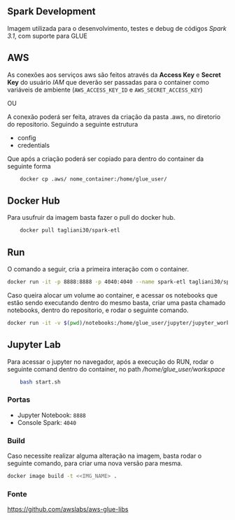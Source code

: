 ## Spark Development

Imagem utilizada para o desenvolvimento, testes e debug de códigos *Spark 3.1*, com suporte para GLUE

## AWS

As conexões aos serviços aws são feitos através da **Access Key** e **Secret Key** do usuário *IAM* que deverão ser passadas para o container como variáveis de ambiente (`AWS_ACCESS_KEY_ID` e `AWS_SECRET_ACCESS_KEY`)

OU

A conexão poderá ser feita, atraves da criação da pasta .aws, no diretorio do repositorio.
Seguindo a seguinte estrutura

 - config
 - credentials

Que após a criação poderá ser copiado para dentro do container da seguinte forma

```sh
    docker cp .aws/ nome_container:/home/glue_user/
```

## Docker Hub

Para usufruir da imagem basta fazer o pull do docker hub.

```sh
    docker pull tagliani30/spark-etl
```

## Run

O comando a seguir, cria a primeira interação com o container.

```sh
docker run -it -p 8888:8888 -p 4040:4040 --name spark-etl tagliani30/spark-etl:3.1.1
```

Caso queira alocar um volume ao container, e acessar os notebooks que estão sendo executando
dentro do mesmo basta, criar uma pasta chamado notebooks, dentro do repositorio, e rodar o seguinte comando.

```sh
docker run -it -v $(pwd)/notebooks:/home/glue_user/jupyter/jupyter_workspace -p 8888:8888 -p 4040:4040 --name spark-etl tagliani30/spark-etl:3.1.1
```

## Jupyter Lab

Para acessar o jupyter no navegador, após a execução do RUN, rodar o seguinte comand dentro do container, no path */home/glue_user/workspace*


```sh
    bash start.sh
```

### Portas

+ Jupyter Notebook: `8888`
+ Console Spark: `4040`

### Build

Caso necessite realizar alguma alteração na imagem, basta rodar o seguinte comando, para criar
uma nova versão para mesma.

```sh
docker image build -t <<IMG_NAME> .
```

### Fonte

https://github.com/awslabs/aws-glue-libs